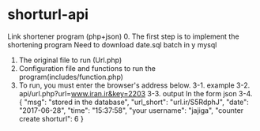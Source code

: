 # shorturl-api
Link shortener program (php+json)
0. The first step is to implement the shortening program Need to download date.sql batch in y mysql
1. The original file to run (Url.php)
2. Configuration file and functions to run the program(includes/function.php)
3. To run, you must enter the browser's address below.
3-1. example
3-2. api/url.php?url=www.iran.ir&key=2203
3-3. output In the form json
3-4. {
    "msg": "stored in the database",
    "url_short": "url.ir/S5RdphJ",
    "date": "2017-06-28",
    "time": "15:37:58",
    "your username": "jajiga",
    "counter create shorturl": 6
}

